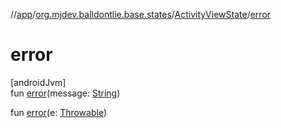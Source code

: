//[app](../../../index.md)/[org.mjdev.balldontlie.base.states](../index.md)/[ActivityViewState](index.md)/[error](error.md)

# error

[androidJvm]\
fun [error](error.md)(message: [String](https://kotlinlang.org/api/latest/jvm/stdlib/kotlin/-string/index.html))

fun [error](error.md)(e: [Throwable](https://kotlinlang.org/api/latest/jvm/stdlib/kotlin/-throwable/index.html))
